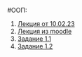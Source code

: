 #ООП:

 1. [Лекция от 10.02.23](lecture_10_02.ipynb)
 2. [Лекция из moodle](lecture_pdf.ipynb)
 3. [Задание 1.1](1_1.ipynb)
 4. [Задание 1.2]()
